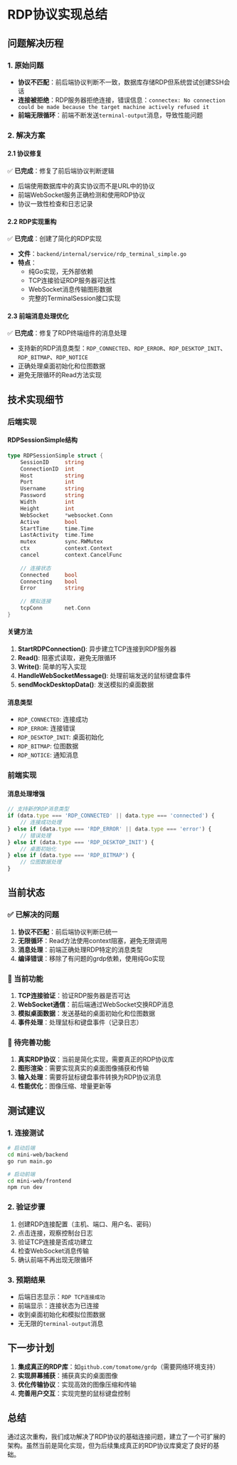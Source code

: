 # RDP协议实现总结

## 问题解决历程

### 1. 原始问题
- **协议不匹配**：前后端协议判断不一致，数据库存储RDP但系统尝试创建SSH会话
- **连接被拒绝**：RDP服务器拒绝连接，错误信息：`connectex: No connection could be made because the target machine actively refused it`
- **前端无限循环**：前端不断发送`terminal-output`消息，导致性能问题

### 2. 解决方案

#### 2.1 协议修复
✅ **已完成**：修复了前后端协议判断逻辑
- 后端使用数据库中的真实协议而不是URL中的协议
- 前端WebSocket服务正确检测和使用RDP协议
- 协议一致性检查和日志记录

#### 2.2 RDP实现重构
✅ **已完成**：创建了简化的RDP实现
- **文件**：`backend/internal/service/rdp_terminal_simple.go`
- **特点**：
  - 纯Go实现，无外部依赖
  - TCP连接验证RDP服务器可达性
  - WebSocket消息传输图形数据
  - 完整的TerminalSession接口实现

#### 2.3 前端消息处理优化
✅ **已完成**：修复了RDP终端组件的消息处理
- 支持新的RDP消息类型：`RDP_CONNECTED`、`RDP_ERROR`、`RDP_DESKTOP_INIT`、`RDP_BITMAP`、`RDP_NOTICE`
- 正确处理桌面初始化和位图数据
- 避免无限循环的Read方法实现

## 技术实现细节

### 后端实现

#### RDPSessionSimple结构
```go
type RDPSessionSimple struct {
    SessionID     string
    ConnectionID  int
    Host          string
    Port          int
    Username      string
    Password      string
    Width         int
    Height        int
    WebSocket     *websocket.Conn
    Active        bool
    StartTime     time.Time
    LastActivity  time.Time
    mutex         sync.RWMutex
    ctx           context.Context
    cancel        context.CancelFunc
    
    // 连接状态
    Connected     bool
    Connecting    bool
    Error         string
    
    // 模拟连接
    tcpConn       net.Conn
}
```

#### 关键方法
1. **StartRDPConnection()**: 异步建立TCP连接到RDP服务器
2. **Read()**: 阻塞式读取，避免无限循环
3. **Write()**: 简单的写入实现
4. **HandleWebSocketMessage()**: 处理前端发送的鼠标键盘事件
5. **sendMockDesktopData()**: 发送模拟的桌面数据

#### 消息类型
- `RDP_CONNECTED`: 连接成功
- `RDP_ERROR`: 连接错误
- `RDP_DESKTOP_INIT`: 桌面初始化
- `RDP_BITMAP`: 位图数据
- `RDP_NOTICE`: 通知消息

### 前端实现

#### 消息处理增强
```typescript
// 支持新的RDP消息类型
if (data.type === 'RDP_CONNECTED' || data.type === 'connected') {
    // 连接成功处理
} else if (data.type === 'RDP_ERROR' || data.type === 'error') {
    // 错误处理
} else if (data.type === 'RDP_DESKTOP_INIT') {
    // 桌面初始化
} else if (data.type === 'RDP_BITMAP') {
    // 位图数据处理
}
```

## 当前状态

### ✅ 已解决的问题
1. **协议不匹配**：前后端协议判断已统一
2. **无限循环**：Read方法使用context阻塞，避免无限调用
3. **消息处理**：前端正确处理RDP特定的消息类型
4. **编译错误**：移除了有问题的grdp依赖，使用纯Go实现

### 🔄 当前功能
1. **TCP连接验证**：验证RDP服务器是否可达
2. **WebSocket通信**：前后端通过WebSocket交换RDP消息
3. **模拟桌面数据**：发送基础的桌面初始化和位图数据
4. **事件处理**：处理鼠标和键盘事件（记录日志）

### 🚧 待完善功能
1. **真实RDP协议**：当前是简化实现，需要真正的RDP协议库
2. **图形渲染**：需要实现真实的桌面图像捕获和传输
3. **输入处理**：需要将鼠标键盘事件转换为RDP协议消息
4. **性能优化**：图像压缩、增量更新等

## 测试建议

### 1. 连接测试
```bash
# 启动后端
cd mini-web/backend
go run main.go

# 启动前端
cd mini-web/frontend  
npm run dev
```

### 2. 验证步骤
1. 创建RDP连接配置（主机、端口、用户名、密码）
2. 点击连接，观察控制台日志
3. 验证TCP连接是否成功建立
4. 检查WebSocket消息传输
5. 确认前端不再出现无限循环

### 3. 预期结果
- 后端日志显示：`RDP TCP连接成功`
- 前端显示：连接状态为已连接
- 收到桌面初始化和模拟位图数据
- 无无限的`terminal-output`消息

## 下一步计划

1. **集成真正的RDP库**：如`github.com/tomatome/grdp`（需要网络环境支持）
2. **实现屏幕捕获**：捕获真实的桌面图像
3. **优化传输协议**：实现高效的图像压缩和传输
4. **完善用户交互**：实现完整的鼠标键盘控制

## 总结

通过这次重构，我们成功解决了RDP协议的基础连接问题，建立了一个可扩展的架构。虽然当前是简化实现，但为后续集成真正的RDP协议库奠定了良好的基础。 